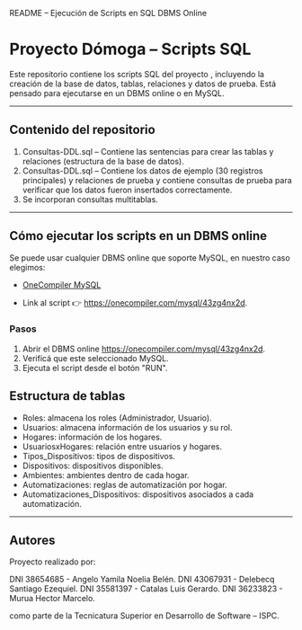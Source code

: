 README – Ejecución de Scripts en SQL DBMS Online

# Proyecto Dómoga – Scripts SQL

Este repositorio contiene los scripts SQL del proyecto , incluyendo la creación de la base de datos, tablas, relaciones y datos de prueba. Está pensado para ejecutarse en un DBMS online o en MySQL.

---

## Contenido del repositorio

1. Consultas-DDL.sql – Contiene las sentencias para crear las tablas y relaciones (estructura de la base de datos).  
2. Consultas-DDL.sql – Contiene los datos de ejemplo (30 registros principales) y relaciones de prueba y contiene consultas de prueba para verificar que los datos fueron insertados correctamente.
3. Se incorporan consultas multitablas.

---

## Cómo ejecutar los scripts en un DBMS online

Se puede usar cualquier DBMS online que soporte MySQL, en nuestro caso elegimos:

- [OneCompiler MySQL](https://onecompiler.com/mysql)

- Link al script 👉 https://onecompiler.com/mysql/43zg4nx2d.

### Pasos

1. Abrir el DBMS online https://onecompiler.com/mysql/43zg4nx2d.
2. Verificá que este seleccionado MySQL.
3. Ejecuta el script desde el botón "RUN".

## Estructura de tablas

- Roles: almacena los roles (Administrador, Usuario).  
- Usuarios: almacena información de los usuarios y su rol.  
- Hogares: información de los hogares.  
- UsuariosxHogares: relación entre usuarios y hogares.  
- Tipos_Dispositivos: tipos de dispositivos.  
- Dispositivos: dispositivos disponibles.  
- Ambientes: ambientes dentro de cada hogar.  
- Automatizaciones: reglas de automatización por hogar.  
- Automatizaciones_Dispositivos: dispositivos asociados a cada automatización.

---

## Autores
Proyecto realizado por:

DNI 38654685 - Angelo Yamila Noelia Belén.
DNI 43067931 - Delebecq Santiago Ezequiel.
DNI 35581397 - Catalas Luis Gerardo.
DNI 36233823 - Murua Hector Marcelo.

como parte de la Tecnicatura Superior en Desarrollo de Software – ISPC.


